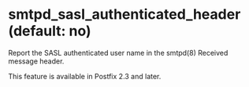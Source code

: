 # smtpd_sasl_authenticated_header (default: no)
 Report the SASL authenticated user name in the smtpd(8) Received
message header. 


 This feature is available in Postfix 2.3 and later. 


